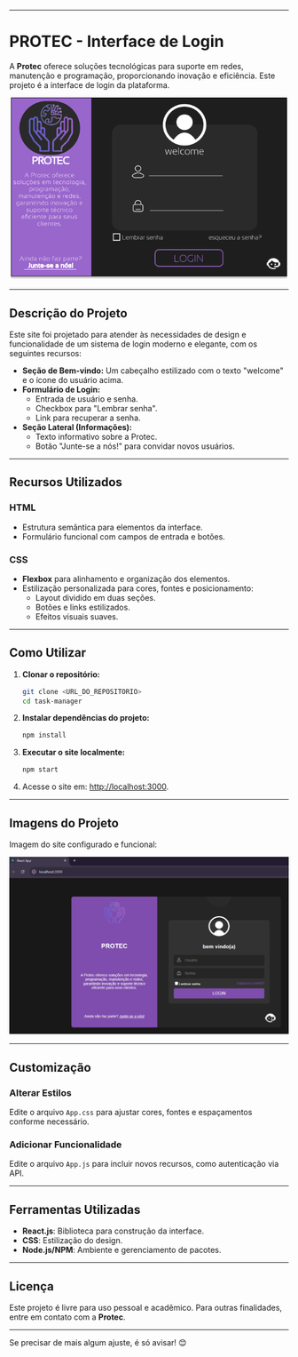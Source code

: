 
---

# **PROTEC - Interface de Login**

A **Protec** oferece soluções tecnológicas para suporte em redes, manutenção e programação, proporcionando inovação e eficiência. Este projeto é a interface de login da plataforma.

![Configurado](print_0.png)

---

## **Descrição do Projeto**

Este site foi projetado para atender às necessidades de design e funcionalidade de um sistema de login moderno e elegante, com os seguintes recursos:

- **Seção de Bem-vindo:** Um cabeçalho estilizado com o texto "welcome" e o ícone do usuário acima.
- **Formulário de Login:**
  - Entrada de usuário e senha.
  - Checkbox para "Lembrar senha".
  - Link para recuperar a senha.
- **Seção Lateral (Informações):**
  - Texto informativo sobre a Protec.
  - Botão "Junte-se a nós!" para convidar novos usuários.

---

## **Recursos Utilizados**

### **HTML**
- Estrutura semântica para elementos da interface.
- Formulário funcional com campos de entrada e botões.

### **CSS**
- **Flexbox** para alinhamento e organização dos elementos.
- Estilização personalizada para cores, fontes e posicionamento:
  - Layout dividido em duas seções.
  - Botões e links estilizados.
  - Efeitos visuais suaves.

---

## **Como Utilizar**

1. **Clonar o repositório:**
   ```bash
   git clone <URL_DO_REPOSITORIO>
   cd task-manager
   ```

2. **Instalar dependências do projeto:**
   ```bash
   npm install
   ```

3. **Executar o site localmente:**
   ```bash
   npm start
   ```

4. Acesse o site em: [http://localhost:3000](http://localhost:3000).

---

## **Imagens do Projeto**

Imagem do site configurado e funcional:

![Configurado](print_1.PNG)

---

## **Customização**

### **Alterar Estilos**
Edite o arquivo `App.css` para ajustar cores, fontes e espaçamentos conforme necessário.

### **Adicionar Funcionalidade**
Edite o arquivo `App.js` para incluir novos recursos, como autenticação via API.

---

## **Ferramentas Utilizadas**

- **React.js**: Biblioteca para construção da interface.
- **CSS**: Estilização do design.
- **Node.js/NPM**: Ambiente e gerenciamento de pacotes.

---

## **Licença**

Este projeto é livre para uso pessoal e acadêmico. Para outras finalidades, entre em contato com a **Protec**.

---

Se precisar de mais algum ajuste, é só avisar! 😊
